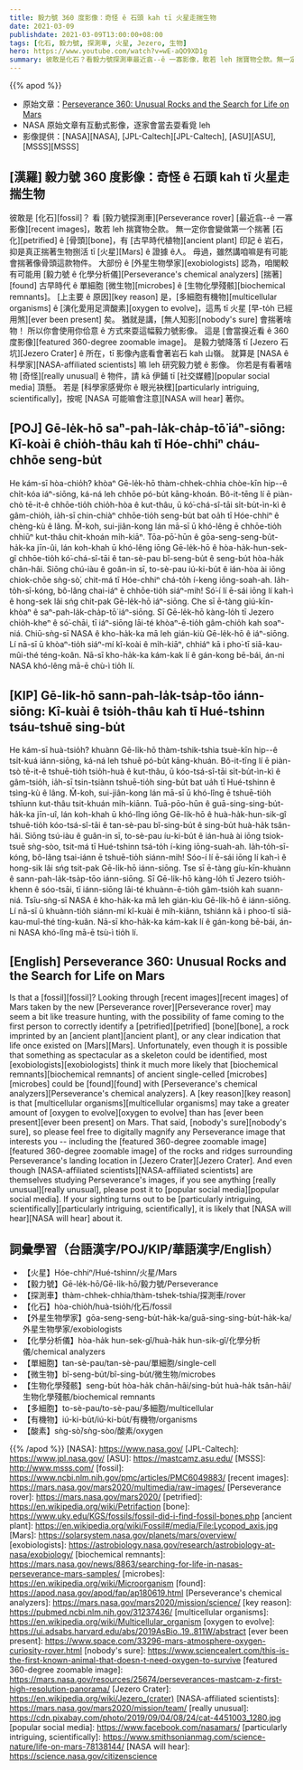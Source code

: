 ```yaml
---
title: 毅力號 360 度影像：奇怪 ê 石頭 kah tī 火星走揣生物
date: 2021-03-09
publishdate: 2021-03-09T13:00:00+08:00
tags: [化石, 毅力號, 探測車, 火星, Jezero, 生物]
hero: https://www.youtube.com/watch?v=wE-aQO9XD1g
summary: 彼敢是化石？看毅力號探測車最近翕--ê 一寡影像，敢若 leh 揣寶物仝款。無一定會是第一个揣著骨頭 ê 化石，有古早時代植物印記 ê 岩石，抑是真正揣著生物捌活 tī 火星 ê 證據。
---
```


{{% apod %}}

- 原始文章：[Perseverance 360: Unusual Rocks and the Search for Life on Mars](https://apod.nasa.gov/apod/ap210309.html)
- NASA 原始文章有互動式影像，逐家會當去耍看覓 leh
- 影像提供：[NASA][NASA], [JPL-Caltech][JPL-Caltech], [ASU][ASU], [MSSS][MSSS]



## [漢羅] 毅力號 360 度影像：奇怪 ê 石頭 kah tī 火星走揣生物
彼敢是 [化石][fossil]？
看 [毅力號探測車][Perseverance rover] [最近翕--ê 一寡影像][recent images]，敢若 leh 揣寶物仝款。
無一定你會變做第一个揣著 [石化][petrified] ê [骨頭][bone]，有 [古早時代植物][ancient plant] 印記 ê 岩石，抑是真正揣著生物捌活 tī [火星][Mars] ê 證據 ê人。
毋過，雖然講咱嘛是有可能會揣著像骨頭這款物件。
大部份 ê [外星生物學家][exobiologists] 認為，咱閣較有可能用 [毅力號 ê 化學分析儀][Perseverance's chemical analyzers] [揣著][found] 古早時代 ê 單細胞 [微生物][microbes] ê [生物化學殘骸][biochemical remnants]。
[上主要 ê 原因][key reason] 是，[多細胞有機物][multicellular organisms] ê [演化愛用足濟酸素][oxygen to evolve]，這馬 tī 火星 [早-to̍h 已經用煞][ever been present] 矣。
猶就是講，[無人知影][nobody's sure] 會揣著啥物！
所以你會使用你佮意 ê 方式來耍這幅毅力號影像。
這是 [會當搝近看 ê 360 度影像][featured 360-degree zoomable image]。
是毅力號降落 tī [Jezero 石坑][Jezero Crater] ê 所在，tī 影像內底看會著岩石 kah 山嶺。
就算是 [NASA ê 科學家][NASA-affiliated scientists] 嘛 leh 研究毅力號 ê 影像。
你若是有看著啥物 [奇怪][really unusual] ê 物件，請 kā 伊鋪 tī [社交媒體][popular social media] 頂懸。
若是 [科學家感覺你 ê 眼光袂䆀][particularly intriguing, scientifically]，按呢 [NASA 可能嘛會注意][NASA will hear] 著你。

## [POJ] Gē-le̍k-hō saⁿ-pah-la̍k-cha̍p-tō͘ iáⁿ-siōng: Kî-koài ê chio̍h-thâu kah tī Hóe-chhiⁿ cháu-chhōe seng-bu̍t
He kám-sī hòa-chio̍h?
khòaⁿ Gē-le̍k-hō thàm-chhek-chhia chòe-kīn hip--ê chi̍t-kóa iáⁿ-siōng, ká-ná leh chhōe pó-bu̍t kāng-khoán.
Bô-it-tēng lí ē piàn-chò tē-it-ê chhōe-tio̍h chio̍h-hòa ê kut-thâu, ū kó͘-chá-sî-tāi si̍t-bu̍t-ìn-kì ê gâm-chio̍h, ia̍h-sī chin-chiàⁿ chhōe-tio̍h seng-bu̍t bat oa̍h tī Hóe-chhiⁿ ê chèng-kù ê lâng.
M̄-koh, sui-jiân-kong lán mā-sī ū khó-lêng ē chhōe-tio̍h chhiūⁿ kut-thâu chit-khoán mi̍h-kiāⁿ.
Tōa-pō͘-hūn ê gōa-seng-seng-bu̍t-ha̍k-ka jīn-ûi, lán koh-khah ū khó-lêng iōng Gē-le̍k-hō ê hòa-ha̍k-hun-sek-gî chhōe-tio̍h kó͘-chá-sî-tāi ê tan-sè-pau bî-seng-bu̍t ê seng-bu̍t hòa-ha̍k chân-hâi.
Siōng chú-iàu ê goân-in sī, to-sè-pau iú-ki-bu̍t ê ián-hòa ài iōng chiok-chōe sǹg-sò͘, chit-má tī Hóe-chhiⁿ chá-to̍h í-keng iōng-soah-ah.
Ia̍h-to̍h-sī-kóng, bô-lâng chai-iáⁿ ē chhōe-tio̍h siáⁿ-mih!
Só͘-í lí ē-sái iōng lí kah-ì ê hong-sek lâi sńg chit-pak Gē-le̍k-hō iáⁿ-siōng.
Che sī ē-tàng giú-kīn-khòaⁿ ê saⁿ-pah-la̍k-cha̍p-tō͘ iáⁿ-siōng.
Sī Gē-le̍k-hō kàng-lo̍h tī Jezero chio̍h-kheⁿ ê só͘-chāi, tī iáⁿ-siōng lāi-té khòaⁿ-ē-tio̍h gâm-chio̍h kah soaⁿ-niá.
Chiū-sǹg-sī NASA ê kho-ha̍k-ka mā leh gián-kiù Gē-le̍k-hō ê iáⁿ-siōng.
Lí nā-sī ū khòaⁿ-tio̍h siáⁿ-mí kî-koài ê mi̍h-kiāⁿ, chhiáⁿ kā i pho͘-tī siā-kau-mûi-thé téng-koân.
Nā-sī kho-ha̍k-ka kám-kak lí ê gán-kong bē-bái, án-ni NASA khó-lêng mā-ē chù-ì tio̍h lí.

## [KIP] Gē-li̍k-hō sann-pah-la̍k-tsa̍p-tōo iánn-siōng: Kî-kuài ê tsio̍h-thâu kah tī Hué-tshinn tsáu-tshuē sing-bu̍t
He kám-sī huà-tsio̍h?
khuànn Gē-li̍k-hō thàm-tshik-tshia tsuè-kīn hip--ê tsi̍t-kuá iánn-siōng, ká-ná leh tshuē pó-bu̍t kāng-khuán.
Bô-it-tīng lí ē piàn-tsò tē-it-ê tshuē-tio̍h tsio̍h-huà ê kut-thâu, ū kóo-tsá-sî-tāi si̍t-bu̍t-ìn-kì ê gâm-tsio̍h, ia̍h-sī tsin-tsiànn tshuē-tio̍h sing-bu̍t bat ua̍h tī Hué-tshinn ê tsìng-kù ê lâng.
M̄-koh, sui-jiân-kong lán mā-sī ū khó-lîng ē tshuē-tio̍h tshīunn kut-thâu tsit-khuán mi̍h-kiānn.
Tuā-pōo-hūn ê guā-sing-sing-bu̍t-ha̍k-ka jīn-uî, lán koh-khah ū khó-lîng iōng Gē-li̍k-hō ê huà-ha̍k-hun-sik-gî tshuē-tio̍h kóo-tsá-sî-tāi ê tan-sè-pau bî-sing-bu̍t ê sing-bu̍t huà-ha̍k tsân-hâi.
Siōng tsú-iàu ê guân-in sī, to-sè-pau íu-ki-bu̍t ê ián-huà ài iōng tsiok-tsuē sǹg-sòo, tsit-má tī Hué-tshinn tsá-to̍h í-king iōng-suah-ah.
Ia̍h-to̍h-sī-kóng, bô-lâng tsai-iánn ē tshuē-tio̍h siánn-mih!
Sóo-í lí ē-sái iōng lí kah-ì ê hong-sik lâi sńg tsit-pak Gē-li̍k-hō iánn-siōng.
Tse sī ē-tàng gíu-kīn-khuànn ê sann-pah-la̍k-tsa̍p-tōo iánn-siōng.
Sī Gē-li̍k-hō kàng-lo̍h tī Jezero tsio̍h-khenn ê sóo-tsāi, tī iánn-siōng lāi-té khuànn-ē-tio̍h gâm-tsio̍h kah suann-niá.
Tsīu-sǹg-sī NASA ê kho-ha̍k-ka mā leh gián-kìu Gē-li̍k-hō ê iánn-siōng.
Lí nā-sī ū khuànn-tio̍h siánn-mí kî-kuài ê mi̍h-kiānn, tshiánn kā i phoo-tī siā-kau-muî-thé tíng-kuân.
Nā-sī kho-ha̍k-ka kám-kak lí ê gán-kong bē-bái, án-ni NASA khó-lîng mā-ē tsù-ì tio̍h lí.


## [English] Perseverance 360: Unusual Rocks and the Search for Life on Mars

Is that a [fossil][fossil]?  Looking through [recent images][recent images] of Mars taken by the new [Perseverance rover][Perseverance rover] may seem a bit like treasure hunting, with the possibility of fame coming to the first person to correctly identify a [petrified][petrified] [bone][bone], a rock imprinted by an [ancient plant][ancient plant], or any clear indication that life once existed on [Mars][Mars].  Unfortunately, even though it is possible that something as spectacular as a skeleton could be identified, most [exobiologists][exobiologists] think it much more likely that [biochemical remnants][biochemical remnants] of ancient single-celled [microbes][microbes] could be [found][found] with [Perseverance's chemical analyzers][Perseverance's chemical analyzers].  A [key reason][key reason] is that [multicellular organisms][multicellular organisms] may take a greater amount of [oxygen to evolve][oxygen to evolve] than has [ever been present][ever been present] on Mars. That said, [nobody's sure][nobody's sure], so please feel free to digitally magnify any Perseverance image that interests you -- including the [featured 360-degree zoomable image][featured 360-degree zoomable image] of the rocks and ridges surrounding Perseverance's landing location in [Jezero Crater][Jezero Crater]. And even though [NASA-affiliated scientists][NASA-affiliated scientists] are themselves studying Perseverance's images, if you see anything [really unusual][really unusual], please post it to [popular social media][popular social media]. If your sighting turns out to be [particularly intriguing, scientifically][particularly intriguing, scientifically], it is likely that [NASA will hear][NASA will hear] about it.

## 詞彙學習（台語漢字/POJ/KIP/華語漢字/English）

- 【火星】Hóe-chhiⁿ/Hué-tshinn/火星/Mars
- 【毅力號】Gē-le̍k-hō/Gē-li̍k-hō/毅力號/Perseverance
- 【探測車】thàm-chhek-chhia/thàm-tshek-tshia/探測車/rover
- 【化石】hòa-chio̍h/huà-tsio̍h/化石/fossil
- 【外星生物學家】gōa-seng-seng-bu̍t-ha̍k-ka/guā-sing-sing-bu̍t-ha̍k-ka/外星生物學家/exobiologists
- 【化學分析儀】hòa-ha̍k hun-sek-gî/huà-ha̍k hun-sik-gî/化學分析儀/chemical analyzers
- 【單細胞】tan-sè-pau/tan-sè-pau/單細胞/single-cell
- 【微生物】bî-seng-bu̍t/bî-sing-bu̍t/微生物/microbes
- 【生物化學殘骸】seng-bu̍t hòa-ha̍k chân-hâi/sing-bu̍t huà-ha̍k tsân-hâi/生物化學殘骸/biochemical remnants
- 【多細胞】to-sè-pau/to-sè-pau/多細胞/multicellular
- 【有機物】iú-ki-bu̍t/iú-ki-bu̍t/有機物/organisms
- 【酸素】sǹg-sò͘/sǹg-sòo/酸素/oxygen

{{% /apod %}}
[NASA]: https://www.nasa.gov/
[JPL-Caltech]: https://www.jpl.nasa.gov/
[ASU]: https://mastcamz.asu.edu/
[MSSS]: http://www.msss.com/
[fossil]: https://www.ncbi.nlm.nih.gov/pmc/articles/PMC6049883/
[recent images]: https://mars.nasa.gov/mars2020/multimedia/raw-images/
[Perseverance rover]: https://mars.nasa.gov/mars2020/
[petrified]: https://en.wikipedia.org/wiki/Petrifaction
[bone]: https://www.uky.edu/KGS/fossils/fossil-did-i-find-fossil-bones.php
[ancient plant]: https://en.wikipedia.org/wiki/Fossil#/media/File:Lycopod_axis.jpg
[Mars]: https://solarsystem.nasa.gov/planets/mars/overview/
[exobiologists]: https://astrobiology.nasa.gov/research/astrobiology-at-nasa/exobiology/
[biochemical remnants]: https://mars.nasa.gov/news/8863/searching-for-life-in-nasas-perseverance-mars-samples/
[microbes]: https://en.wikipedia.org/wiki/Microorganism
[found]: https://apod.nasa.gov/apod/fap/ap180619.html
[Perseverance's chemical analyzers]: https://mars.nasa.gov/mars2020/mission/science/
[key reason]: https://pubmed.ncbi.nlm.nih.gov/31237436/
[multicellular organisms]: https://en.wikipedia.org/wiki/Multicellular_organism
[oxygen to evolve]: https://ui.adsabs.harvard.edu/abs/2019AsBio..19..811W/abstract
[ever been present]: https://www.space.com/33296-mars-atmosphere-oxygen-curiosity-rover.html
[nobody's sure]: https://www.sciencealert.com/this-is-the-first-known-animal-that-doesn-t-need-oxygen-to-survive
[featured 360-degree zoomable image]: https://mars.nasa.gov/resources/25674/perseverances-mastcam-z-first-high-resolution-panorama/
[Jezero Crater]: https://en.wikipedia.org/wiki/Jezero_(crater)
[NASA-affiliated scientists]: https://mars.nasa.gov/mars2020/mission/team/
[really unusual]: https://cdn.pixabay.com/photo/2019/09/04/08/24/cat-4451003_1280.jpg
[popular social media]: https://www.facebook.com/nasamars/
[particularly intriguing, scientifically]: https://www.smithsonianmag.com/science-nature/life-on-mars-78138144/
[NASA will hear]: https://science.nasa.gov/citizenscience
